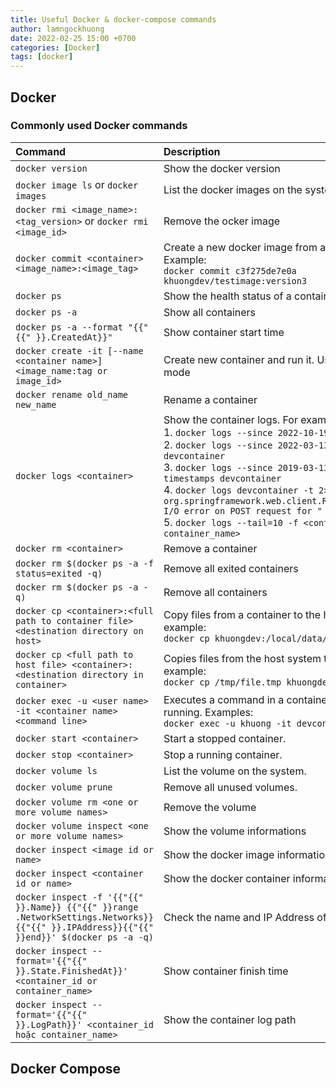 ```yaml
---
title: Useful Docker & docker-compose commands
author: lamngockhuong
date: 2022-02-25 15:00 +0700
categories: [Docker]
tags: [docker]
---
```


## Docker

### Commonly used Docker commands

| Command                      | Description |
|:-----------------------------|:--------|
| `docker version` | Show the docker version |
| `docker image ls` or `docker images` | List the docker images on the system. |
| `docker rmi <image_name>:<tag_version>` or `docker rmi <image_id>` | Remove the ocker image |
| `docker commit <container> <image_name>:<image_tag>` | Create a new docker image from a container is running. Example:<br> `docker commit c3f275de7e0a  khuongdev/testimage:version3`|
| `docker ps` | Show the health status of a container. |
| `docker ps -a` | Show all containers |
| `docker ps -a --format "{{"{{" }}.CreatedAt}}"` | Show container start time |
| `docker create -it [--name  <container name>] <image_name:tag or image_id>` | Create new container and run it. Use `-d` flag for daemon mode |
| `docker rename old_name new_name` | Rename a container |
| `docker logs <container>` | Show the container logs. For examples:<br>1. `docker logs --since 2022-10-19T12:00 devcontainer`<br>2. `docker logs --since 2022-03-13T10:00 --tail 10 devcontainer`<br>3. `docker logs --since 2019-03-13T10:00 --tail 10 --timestamps devcontainer`<br>4. `docker logs devcontainer -t 2>&1 \| grep "Caused by: org.springframework.web.client.ResourceAccessException: I/O error on POST request for "`<br>5. `docker logs --tail=10 -f <container_id or container_name>` |
| `docker rm <container>` | Remove a container |
| `docker rm $(docker ps -a -f status=exited -q)` | Remove all exited containers |
| `docker rm $(docker ps -a -q)` | Remove all containers |
| `docker cp <container>:<full path to container file> <destination directory on host>` | Copy files from a container to the host system. For example:<br>`docker cp khuongdev:/local/data/file.tmp /tmp/file.tmp` |
| `docker cp <full path to host file> <container>:<destination directory in container>` | Copies files from the host system to a container. For example:<br>`docker cp /tmp/file.tmp khuongdev:/local/data`|
| `docker exec -u <user name> -it <container name> <command line>` | Executes a command in a container while the container is running. Examples:<br> `docker exec -u khuong -it devcontainer /bin/bash`|
| `docker start <container>` | Start a stopped container. |
| `docker stop <container>` | Stop a running container. |
| `docker volume ls` | List the volume on the system. |
| `docker volume prune` | Remove all unused volumes. |
| `docker volume rm <one or more volume names>` | Remove the volume |
| `docker volume inspect <one or more volume names>` | Show the volume informations|
| `docker inspect <image id or name>` | Show the docker image information. |
| `docker inspect <container id or name>` | Show the docker container information. |
| `docker inspect -f '{{"{{" }}.Name}} {{"{{" }}range .NetworkSettings.Networks}}{{"{{" }}.IPAddress}}{{"{{" }}end}}' $(docker ps -a -q)` | Check the name and IP Address of the container is running |
| `docker inspect --format='{{"{{" }}.State.FinishedAt}}' <container_id or container_name>` | Show container finish time |
| `docker inspect --format='{{"{{" }}.LogPath}}' <container_id hoặc container_name>` | Show the container log path |

## Docker Compose
